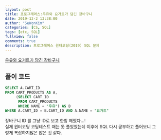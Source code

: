 ```yaml
---
layout: post
title: 프로그래머스:우유와 요거트가 담긴 장바구니
date: 2019-12-2 13:38:00
author: "SeWonKim"
categories: [CS, SQL]
tags: [etc, SQL]
fullview: false
comments: true
description: 프로그래머스 윈터코딩(2019) SQL 문제
---
```


[우유와 요거트가 담긴 장바구니](https://www.welcomekakao.com/learn/courses/30/lessons/62284)


## 풀이 코드
```sql
SELECT A.CART_ID
FROM CART_PRODUCTS AS A, 
     (SELECT CART_ID
      FROM CART_PRODUCTS 
      WHERE NAME = "우유") AS B
WHERE A.CART_ID = B.CART_ID AND A.NAME = "요거트"
```

장바구니 ID 를 그냥 ID로 보고 한참 헤맸다...!     
실제 윈터코딩 코딩테스트 때는 못 풀었었는데 이후에 SQL 다시 공부하고 풀어보니 그렇게 복잡하지많은 않은 것 같다.
